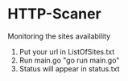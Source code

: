 # HTTP-Scaner
Monitoring the sites availability


1. Put your url in ListOfSites.txt
2. Run main.go "go run main.go"
3. Status will appear in status.txt

